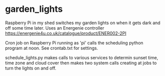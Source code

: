 # garden_lights
Raspberry Pi in my shed switches my garden lights on when it gets dark and off some time later.
Uses an Energenie controller https://energenie4u.co.uk/catalogue/product/ENER002-2PI

Cron job on Raspberry Pi running as 'pi' calls the scheduling python program at noon.
See crontab.txt for settings.

schedule_lights.py makes calls to various services to determin sunset time, time zone and cloud cover then makes two system calls creating at jobs to turn the lights on and off.

